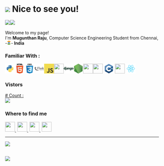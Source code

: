 <h1><img src="https://emojis.slackmojis.com/emojis/images/1579216111/7550/pikachu_wave.gif?1579216111" width="30"/> Nice to see you!</h1>
<div><img src="https://emojis.slackmojis.com/emojis/images/1593555389/9579/blob_excited.gif?1593555389" width="30"/><img src="https://emojis.slackmojis.com/emojis/images/1597609857/10074/github_parrot.gif?1597609857" width="30"/></div>


<p>Welcome to my page! </br> I'm <b>Mugunthan Raju</b>, Computer Science Engineering Student from Chennai, -<img src="https://github.com/Mugunthanraju/Mugunthanraju/blob/master/india.png" width="13"/>-<b> India</b></p>

### Familiar With :

<img height="32" width="32" src="https://raw.githubusercontent.com/github/explore/80688e429a7d4ef2fca1e82350fe8e3517d3494d/topics/python/python.png" /><img height="32" width="32" src="https://raw.githubusercontent.com/github/explore/80688e429a7d4ef2fca1e82350fe8e3517d3494d/topics/html/html.png" /><img height="32" width="32" src="https://raw.githubusercontent.com/github/explore/80688e429a7d4ef2fca1e82350fe8e3517d3494d/topics/css/css.png" /><img height="32" width="32" src="https://raw.githubusercontent.com/github/explore/80688e429a7d4ef2fca1e82350fe8e3517d3494d/topics/flask/flask.png" /><img height="32" width="32" src="https://raw.githubusercontent.com/github/explore/80688e429a7d4ef2fca1e82350fe8e3517d3494d/topics/javascript/javascript.png" /><img height="32" width="32" src="https://upload.wikimedia.org/wikipedia/commons/thumb/3/3f/Git_icon.svg/1200px-Git_icon.svg.png" /><img height="32" width="32" src="https://raw.githubusercontent.com/github/explore/80688e429a7d4ef2fca1e82350fe8e3517d3494d/topics/django/django.png" /><img height="32" width="32" src="https://raw.githubusercontent.com/github/explore/80688e429a7d4ef2fca1e82350fe8e3517d3494d/topics/nodejs/nodejs.png" /><img height="32" width="32" src="https://cdn.worldvectorlogo.com/logos/visual-studio-code-1.svg" /><img height="32" width="32" src="https://img2.pngio.com/transparent-logo-png-java-icon-java-runtime-environment-png-535_535.png" />
<img height="32" width="32" src="https://raw.githubusercontent.com/github/explore/80688e429a7d4ef2fca1e82350fe8e3517d3494d/topics/cpp/cpp.png" />
<img height="32" width="32" src="https://encrypted-tbn0.gstatic.com/images?q=tbn%3AANd9GcQtiZvvRfp_ccl8ME7YBeDXgAb3xMOZQdtvZQ&usqp=CAU" />
<img height="32" width="32" src="https://raw.githubusercontent.com/github/explore/80688e429a7d4ef2fca1e82350fe8e3517d3494d/topics/react/react.png" />

### Vistors
<a href="https://profile-counter.glitch.me/Mugunthanraju/count.svg"><p align="left"> # Count : <br> <img src="https://profile-counter.glitch.me/Mugunthanraju/count.svg" /></a>


<h3>Where to find me</h3>
<p><a href="https://www.linkedin.com/in/mugunthanraju29""><img height="32" width="32" src="https://cdn.jsdelivr.net/npm/simple-icons@v3/icons/linkedin.svg" />        </a>&nbsp;<a href="https://twitter.com/MUGUNTHANRAJU"><img height="32" width="32" src="https://cdn.jsdelivr.net/npm/simple-icons@v3/icons/twitter.svg" />          </a>&nbsp;<a href="https://github.com/Mugunthanraju"><img height="32" width="32" src="https://cdn.jsdelivr.net/npm/simple-icons@v3/icons/github.svg" />       </a>&nbsp;<a href="https://www.instagram.com/mugunthan_raju/"><img height="32" width="32" src="https://cdn.jsdelivr.net/npm/simple-icons@v3/icons/instagram.svg" /></a></p>

<hr></hr>
<img width="550px" align="left" src="https://github-readme-stats.vercel.app/api?username=Mugunthanraju&show_icons=true&hide_border=true&count_private=true&layout=compact" />
<br></br>
<p><img width="550px" align="left" src="https://github-readme-stats.vercel.app/api/top-langs/?username=Mugunthanraju&hide=html&layout=compact" /></p>
